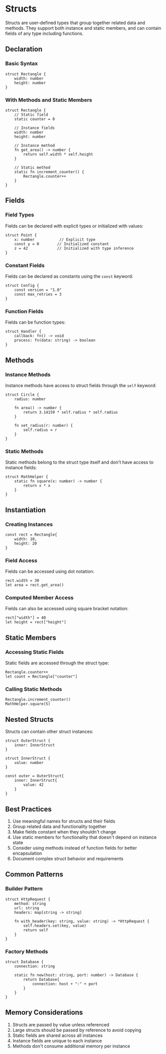 # Structs

Structs are user-defined types that group together related data and methods. They support both instance and static members, and can contain fields of any type including functions.

## Declaration

### Basic Syntax

```
struct Rectangle {
    width: number
    height: number
}
```

### With Methods and Static Members

```
struct Rectangle {
    // Static field
    static counter = 0

    // Instance fields
    width: number
    height: number

    // Instance method
    fn get_area() -> number {
        return self.width * self.height
    }

    // Static method
    static fn increment_counter() {
        Rectangle.counter++
    }
}
```

## Fields

### Field Types

Fields can be declared with explicit types or initialized with values:

```
struct Point {
    x: number           // Explicit type
    const y = 0        // Initialized constant
    z = 42             // Initialized with type inference
}
```

### Constant Fields

Fields can be declared as constants using the `const` keyword:

```
struct Config {
    const version = "1.0"
    const max_retries = 3
}
```

### Function Fields

Fields can be function types:

```
struct Handler {
    callback: fn() -> void
    process: fn(data: string) -> boolean
}
```

## Methods

### Instance Methods

Instance methods have access to struct fields through the `self` keyword:

```
struct Circle {
    radius: number

    fn area() -> number {
        return 3.14159 * self.radius * self.radius
    }

    fn set_radius(r: number) {
        self.radius = r
    }
}
```

### Static Methods

Static methods belong to the struct type itself and don't have access to instance fields:

```
struct MathHelper {
    static fn square(x: number) -> number {
        return x * x
    }
}
```

## Instantiation

### Creating Instances

```
const rect = Rectangle{
    width: 10,
    height: 20
}
```

### Field Access

Fields can be accessed using dot notation:

```
rect.width = 30
let area = rect.get_area()
```

### Computed Member Access

Fields can also be accessed using square bracket notation:

```
rect["width"] = 40
let height = rect["height"]
```

## Static Members

### Accessing Static Fields

Static fields are accessed through the struct type:

```
Rectangle.counter++
let count = Rectangle["counter"]
```

### Calling Static Methods

```
Rectangle.increment_counter()
MathHelper.square(5)
```

## Nested Structs

Structs can contain other struct instances:

```
struct OuterStruct {
    inner: InnerStruct
}

struct InnerStruct {
    value: number
}

const outer = OuterStruct{
    inner: InnerStruct{
        value: 42
    }
}
```

## Best Practices

1. Use meaningful names for structs and their fields
2. Group related data and functionality together
3. Make fields constant when they shouldn't change
4. Use static members for functionality that doesn't depend on instance state
5. Consider using methods instead of function fields for better encapsulation
6. Document complex struct behavior and requirements

## Common Patterns

### Builder Pattern

```
struct HttpRequest {
    method: string
    url: string
    headers: map[string -> string]

    fn with_header(key: string, value: string) -> *HttpRequest {
        self.headers.set(key, value)
        return self
    }
}
```

### Factory Methods

```
struct Database {
    connection: string

    static fn new(host: string, port: number) -> Database {
        return Database{
            connection: host + ":" + port
        }
    }
}
```

## Memory Considerations

1. Structs are passed by value unless referenced
2. Large structs should be passed by reference to avoid copying
3. Static fields are shared across all instances
4. Instance fields are unique to each instance
5. Methods don't consume additional memory per instance
